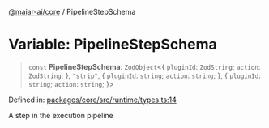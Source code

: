 [@maiar-ai/core](../index.md) / PipelineStepSchema

# Variable: PipelineStepSchema

> `const` **PipelineStepSchema**: `ZodObject`\<\{ `pluginId`: `ZodString`; `action`: `ZodString`; \}, `"strip"`, \{ `pluginId`: `string`; `action`: `string`; \}, \{ `pluginId`: `string`; `action`: `string`; \}\>

Defined in: [packages/core/src/runtime/types.ts:14](https://github.com/UraniumCorporation/maiar-ai/blob/main/packages/core/src/runtime/types.ts#L14)

A step in the execution pipeline
